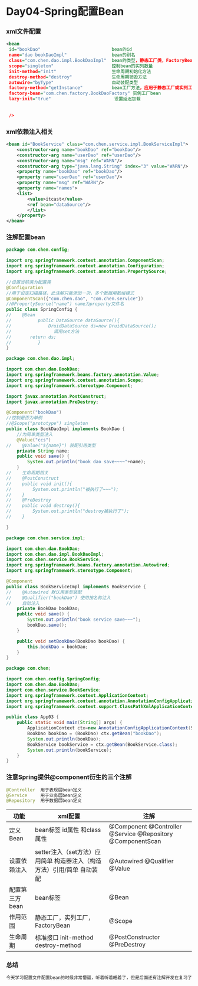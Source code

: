 # Day04-Spring配置Bean

### xml文件配置

```xml
<bean
 id="bookDao"							bean的id
 name="dao bookDaoImpl"					bean的别名
 class="com.chen.dao.impl.BookDaoImpl"	bean的类型，静态工厂类，FactoryBean类
 scope="singleton"						控制bean的实列数量
 init-method="init"						生命周期初始化方法
 destroy-method="destroy"				生命周期销毁方法
 autowire="byType"						自动装配类型
 factory-method="getInstance"			bean工厂方法，应用于静态工厂或实列工厂
 factory-bean="com.chen.factory.BookDaoFactory" 实例工厂bean
 lazy-init="true"                        设置延迟加载
      
      
 />
```



### xml依赖注入相关

```xml
<bean id="BookService" class="com.chen.service.impl.BookServiceImpl">
    <constructor-arg name="bookDao" ref="bookDao"/>
    <constructor-arg name="userDao" ref="userDao"/>
    <constructor-arg name="msg" ref="WARN"/>
    <constructor-arg type="java.lang.String" index="3" value="WARN"/>
    <property name="bookDao" ref="bookDao"/>
    <property name="userDao" ref="userDao"/>
    <property name="msg" ref="WARN"/>
    <property name="names">
    <list>
        <value>itcast</value>
        <ref bean="dataSource"/>
        </list>
    </property>
</bean>
```

### 注解配置bean

```java
package com.chen.config;

import org.springframework.context.annotation.ComponentScan;
import org.springframework.context.annotation.Configuration;
import org.springframework.context.annotation.PropertySource;

//设置当前类为配置类
@Configuration
//用于设定扫描路径，此注解只能添加一次，多个数据用数组模式
@ComponentScan({"com.chen.dao", "com.chen.service"})
//@PropertySource("name") name为property文件名
public class SpringConfig {
//    @Bean
//          public DataSource dataSource(){
//              DruidDataSource ds=new DruidDataSource();
//                调用set方法
//       return ds;
//          }
}

```

```java
package com.chen.dao.impl;

import com.chen.dao.BookDao;
import org.springframework.beans.factory.annotation.Value;
import org.springframework.context.annotation.Scope;
import org.springframework.stereotype.Component;

import javax.annotation.PostConstruct;
import javax.annotation.PreDestroy;

@Component("bookDao")
//控制是否为单例
//@Scope("prototype") singleton
public class BookDaoImpl implements BookDao {
    //为简单类型注入
    @Value("ccs")
//    @Value("${name}") 装配引用类型
    private String name;
    public void save() {
        System.out.println("book dao save~~~~"+name);
    }
//    生命周期相关
//    @PostConstruct
//    public void init(){
//        System.out.println("被执行了~~~");
//    }
//    @PreDestroy
//    public void destroy(){
//        System.out.println("destroy被执行了");
//    }

}

```

```java
package com.chen.service.impl;

import com.chen.dao.BookDao;
import com.chen.dao.impl.BookDaoImpl;
import com.chen.service.BookService;
import org.springframework.beans.factory.annotation.Autowired;
import org.springframework.stereotype.Component;

@Component
public class BookServiceImpl implements BookService {
//    @Autowired 默认用类型装配
//    @Qualifier("bookDao") 使用按名称注入
//    自动注入
    private BookDao bookDao;
    public void save() {
        System.out.println("book service save~~~");
        bookDao.save();
    }

    public void setBookDao(BookDao bookDao) {
        this.bookDao = bookDao;
    }
}

```

```java
package com.chen;

import com.chen.config.SpringConfig;
import com.chen.dao.BookDao;
import com.chen.service.BookService;
import org.springframework.context.ApplicationContext;
import org.springframework.context.annotation.AnnotationConfigApplicationContext;
import org.springframework.context.support.ClassPathXmlApplicationContext;

public class App03 {
    public static void main(String[] args) {
        ApplicationContext ctx=new AnnotationConfigApplicationContext(SpringConfig.class);
        BookDao bookDao = (BookDao) ctx.getBean("bookDao");
        System.out.println(bookDao);
        BookService bookService = ctx.getBean(BookService.class);
        System.out.println(bookService);
    }
}

```

### 注意Spring提供@component衍生的三个注解

```java
@Controller	 用于表现层bean定义
@Service     用于业务层bean定义
@Repository  用于数据层bean定义

```

| 功能           | xml配置                                                      | 注解                                                       |
| -------------- | ------------------------------------------------------------ | ---------------------------------------------------------- |
| 定义Bean       | bean标签 id属性 和class属性                                  | @Component @Controller @Service @Repository @ComponentScan |
| 设置依赖注入   | setter注入（set方法）应用简单 构造器注入（构造方法）引用/简单 自动装配 | @Autowired @Qualifier @Value                               |
| 配置第三方bean | bean标签                                                     | @Bean                                                      |
| 作用范围       | 静态工厂，实列工厂，FactoryBean                              | @Scope                                                     |
| 生命周期       | 标准接口 init-method destroy-method                          | @PostConstructor @PreDestroy                               |

### 总结

```html
今天学习配置文件配置bean的时候非常懵逼，听着听着睡着了，但是后面还有注解开发在复习了一遍，算是有了一点了解，bean就是交给Ioc管理的对象，但是我还是没有理解bean到底在开发中到底有什么作用.
```

